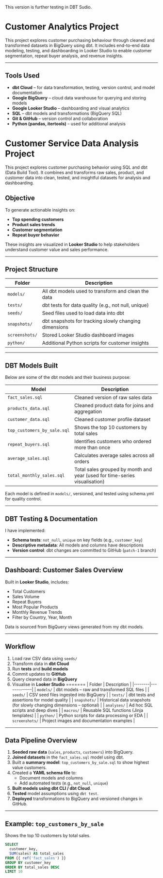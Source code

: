 This version is further testing in DBT Sudio.

# Customer Analytics Project

This project explores customer purchasing behaviour through cleaned and transformed datasets in BigQuery using dbt. It includes end-to-end data modeling, testing, and dashboarding in Looker Studio to enable customer segmentation, repeat buyer analysis, and revenue insights.

---

## Tools Used

- **dbt Cloud** – for data transformation, testing, version control, and model documentation  
- **Google BigQuery** – cloud data warehouse for querying and storing models  
- **Google Looker Studio** – dashboarding and visual analytics  
- **SQL** – dbt models and transformations (BigQuery SQL)  
- **Git & GitHub** – version control and collaboration  
- **Python (pandas, itertools)** – used for additional analysis


# Customer Service Data Analysis Project

This project explores customer purchasing behavior using SQL and dbt (Data Build Tool). It combines and transforms raw sales, product, and customer data into clean, tested, and insightful datasets for analysis and dashboarding.

## Objective

To generate actionable insights on:
- **Top spending customers**
- **Product sales trends**
- **Customer segmentation**
- **Repeat buyer behavior**

These insights are visualized in **Looker Studio** to help stakeholders understand customer value and sales performance.

---

## Project Structure


| Folder             | Description                                                  |
|--------------------|--------------------------------------------------------------|
| `models/`          | All dbt models used to transform and clean the data          |
| `tests/`           | dbt tests for data quality (e.g., not null, unique)          |
| `seeds/`           | Seed files used to load data into dbt                        |
| `snapshots/`       | dbt snapshots for tracking slowly changing dimensions        |
| `screenshots/`     | Stored Looker Studio dashboard images                        |
| `python/`          | Additional Python scripts for customer insights              |

---

## DBT Models Built

Below are some of the dbt models and their business purpose:

| Model                         | Description                                                                 |
|------------------------------|-----------------------------------------------------------------------------|
| `fact_sales.sql`             | Cleaned version of raw sales data                                           |
| `products_data.sql`          | Cleaned product data for joins and aggregation                             |
| `customer_data.sql`          | Cleaned customer profile dataset                                            |
| `top_customers_by_sale.sql`  | Shows the top 10 customers by total sales                                   |
| `repeat_buyers.sql`          | Identifies customers who ordered more than once                             |
| `average_sales.sql`          | Calculates average sales across all orders                                  |
| `total_monthly_sales.sql`    | Total sales grouped by month and year (used for time-series visualisation) |

Each model is defined in `models/`, versioned, and tested using schema.yml for quality control.

---

## DBT Testing & Documentation

I have implemented:

- **Schema tests**: `not_null`, `unique` on key fields (e.g., `customer_key`)
- **Descriptive metadata**: All models and columns have descriptions
- **Version control**: dbt changes are committed to GitHub (`patch-1` branch)

---

## Dashboard: Customer Sales Overview

Built in **Looker Studio**, includes:

- Total Customers
- Sales Volume
- Repeat Buyers
- Most Popular Products
- Monthly Revenue Trends
- Filter by Country, Year, Month

Data is sourced from BigQuery views generated from my dbt models.

---

## Workflow

1. Load raw CSV data using `seeds/`
2. Transform data in **dbt Cloud**
3. Run **tests** and **build models**
4. Commit updates to **GitHub**
5. Query cleaned data in **BigQuery**
6. Visualise in **Looker Studio**
=======
| Folder | Description |
|--------|-------------|
| `models/` | dbt models – raw and transformed SQL files |
| `seeds/` | CSV seed files ingested into BigQuery |
| `tests/` | dbt tests and assertions for model quality |
| `snapshots/` | Historical data snapshots (for slowly changing dimensions – optional) |
| `analyses/` | Ad hoc SQL scripts and deep dives |
| `macros/` | Reusable SQL functions (Jinja templates) |
| `python/` | Python scripts for data processing or EDA |
| `screenshots/` | Project images and documentation examples |

---

## Data Pipeline Overview

1. **Seeded raw data** (`sales`, `products`, `customers`) into BigQuery.
2. **Joined datasets** in the `fact_sales.sql` model using dbt.
3. Built a **summary model**: `top_customers_by_sale.sql` to show highest value customers.
4. Created a **YAML schema file** to:
   - Document models and columns
   - Add automated tests (e.g., `not_null`, `unique`)
5. **Built models using dbt CLI / dbt Cloud**.
6. **Tested** model assumptions using `dbt test`.
7. **Deployed** transformations to BigQuery and versioned changes in GitHub.

---

## Example: `top_customers_by_sale`

Shows the top 10 customers by total sales.

```sql
SELECT
  customer_key,
  SUM(sales) AS total_sales
FROM {{ ref('fact_sales') }}
GROUP BY customer_key
ORDER BY total_sales DESC
LIMIT 10
